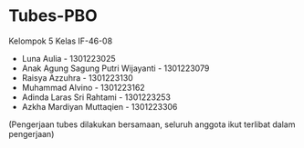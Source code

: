 # Tubes-PBO
Kelompok 5
Kelas IF-46-08

- Luna Aulia -  1301223025                                         
- Anak Agung Sagung Putri Wijayanti -  1301223079 
- Raisya Azzuhra -  1301223130                              
- Muhammad Alvino  -  1301223162                           
- Adinda Laras Sri Rahtami  -  1301223253                 
- Azkha Mardiyan Muttaqien -  1301223306 
  
(Pengerjaan tubes dilakukan bersamaan, seluruh anggota ikut terlibat dalam pengerjaan)
